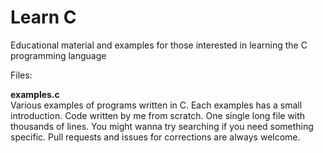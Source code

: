 # Learn C

Educational material and examples for those interested in learning the C programming language

Files:<br>

<strong>examples.c</strong><br>
Various examples of programs written in C. Each examples has a small introduction. Code written by me from scratch. One single long file with thousands of lines. You might wanna try searching if you need something specific. Pull requests and issues for corrections are always welcome. 
